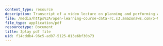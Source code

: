 ```yaml
---
content_type: resource
description: Transcript of a video lecture on planning and performing a lecture.
file: /media/https%3A/open-learning-course-data-rc.s3.amazonaws.com/5-95j-teaching-college-level-science-and-engineering-spring-2009/f14cddb496c5ad075125013e6bf30b73_RyKmgyGH5dw.pdf
file_type: application/pdf
resourcetype: Document
title: 3play pdf file
uid: f14cddb4-96c5-ad07-5125-013e6bf30b73
---
```

